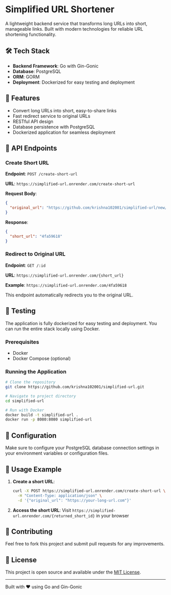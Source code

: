 # Simplified URL Shortener

A lightweight backend service that transforms long URLs into short, manageable links. Built with modern technologies for reliable URL shortening functionality.

## 🛠️ Tech Stack

- **Backend Framework**: Go with Gin-Gonic
- **Database**: PostgreSQL
- **ORM**: GORM
- **Deployment**: Dockerized for easy testing and deployment

## 🚀 Features

- Convert long URLs into short, easy-to-share links
- Fast redirect service to original URLs
- RESTful API design
- Database persistence with PostgreSQL
- Dockerized application for seamless deployment

## 📡 API Endpoints

### Create Short URL

**Endpoint**: `POST /create-short-url`

**URL**: `https://simplified-url.onrender.com/create-short-url`

**Request Body**:
```json
{
  "original_url": "https://github.com/krishna102001/simplified-url/new/master"
}
```

**Response**:
```json
{
  "short_url": "4fa59618"
}
```

### Redirect to Original URL

**Endpoint**: `GET /:id`

**URL**: `https://simplified-url.onrender.com/{short_url}`

**Example**: `https://simplified-url.onrender.com/4fa59618`

This endpoint automatically redirects you to the original URL.

## 🧪 Testing

The application is fully dockerized for easy testing and deployment. You can run the entire stack locally using Docker.

### Prerequisites

- Docker
- Docker Compose (optional)

### Running the Application

```bash
# Clone the repository
git clone https://github.com/krishna102001/simplified-url.git

# Navigate to project directory
cd simplified-url

# Run with Docker
docker build -t simplified-url .
docker run -p 8080:8080 simplified-url
```

## 🔧 Configuration

Make sure to configure your PostgreSQL database connection settings in your environment variables or configuration files.

## 📝 Usage Example

1. **Create a short URL**:
   ```bash
   curl -X POST https://simplified-url.onrender.com/create-short-url \
     -H "Content-Type: application/json" \
     -d '{"original_url": "https://your-long-url.com"}'
   ```

2. **Access the short URL**:
   Visit `https://simplified-url.onrender.com/{returned_short_id}` in your browser

## 🤝 Contributing

Feel free to fork this project and submit pull requests for any improvements.

## 📄 License

This project is open source and available under the [MIT License](LICENSE).

---

Built with ❤️ using Go and Gin-Gonic

